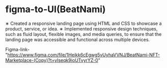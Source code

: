 # figma-to-UI(BeatNami)
∗ Created a responsive landing page using HTML and CSS to showcase a product, service, or idea.
∗ Implemented responsive design techniques, such as fluid layout, flexible images, and media queries, to ensure that
the landing page was accessible and functional across multiple devices.



Figma-link-"https://www.figma.com/file/1Heikk6cEgwg5vUyhaVVNJ/BeatNami-NFT-Marketplace-(Copy)?t=yIseqk9ioUTvyrYZ-0"
